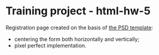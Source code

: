 # Training project - html-hw-5
Registration page created on the basis of <a href="https://github.com/goit-fe/markup_fe2o/blob/master/html_05/homework5.psd" target="_blank">the PSD template</a>:
<ul>
  <li>centering the form both horizontally and vertically;</li>
  <li>pixel perfect implementation.</li>
</ul>
